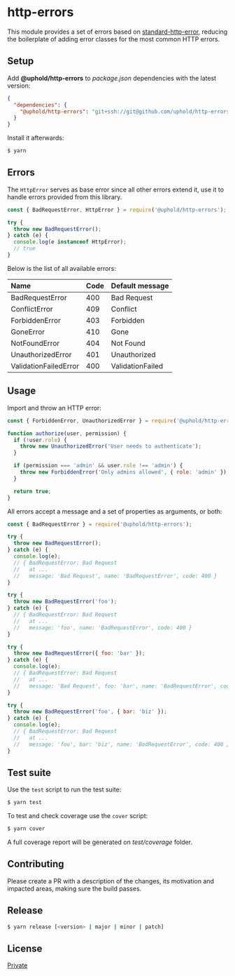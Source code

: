 # http-errors

This module provides a set of errors based on [standard-http-error](https://www.npmjs.com/package/standard-http-error), reducing the boilerplate of adding error classes for the most common HTTP errors.

## Setup

Add **@uphold/http-errors** to *package.json* dependencies with the latest version:

```json
{
  "dependencies": {
    "@uphold/http-errors": "git+ssh://git@github.com/uphold/http-errors#v1.0.0"
  }
}
```

Install it afterwards:

```sh
$ yarn
```

## Errors

The `HttpError` serves as base error since all other errors extend it, use it to handle errors provided from this library.

```js
const { BadRequestError, HttpError } = require('@uphold/http-errors');

try {
  throw new BadRequestError();
} catch (e) {
  console.log(e instanceof HttpError);
  // true
}
```

Below is the list of all available errors:

| Name                  | Code | Default message  |
|:----------------------|:-----|:-----------------|
| BadRequestError       | 400  | Bad Request      |
| ConflictError         | 409  | Conflict         |
| ForbiddenError        | 403  | Forbidden        |
| GoneError             | 410  | Gone             |
| NotFoundError         | 404  | Not Found        |
| UnauthorizedError     | 401  | Unauthorized     |
| ValidationFailedError | 400  | ValidationFailed |

## Usage

Import and throw an HTTP error:

```js
const { ForbiddenError, UnauthorizedError } = require('@uphold/http-errors');

function authorize(user, permission) {
  if (!user.role) {
    throw new UnauthorizedError('User needs to authenticate');
  }

  if (permission === 'admin' && user.role !== 'admin') {
    throw new ForbiddenError('Only admins allowed', { role: 'admin' })
  }

  return true;
}
```

All errors accept a message and a set of properties as arguments, or both:

```js
const { BadRequestError } = require('@uphold/http-errors');

try {
  throw new BadRequestError();
} catch (e) {
  console.log(e);
  // { BadRequestError: Bad Request
  //   at ...
  //   message: 'Bad Request', name: 'BadRequestError', code: 400 }
}

try {
  throw new BadRequestError('foo');
} catch (e) {
  // { BadRequestError: Bad Request
  //   at ...
  //   message: 'foo', name: 'BadRequestError', code: 400 }
}

try {
  throw new BadRequestError({ foo: 'bar' });
} catch (e) {
  console.log(e);
  // { BadRequestError: Bad Request
  //   at ...
  //   message: 'Bad Request', foo: 'bar', name: 'BadRequestError', code: 400 }
}

try {
  throw new BadRequestError('foo', { bar: 'biz' });
} catch (e) {
  console.log(e);
  // { BadRequestError: Bad Request
  //   at ...
  //   message: 'foo', bar: 'biz', name: 'BadRequestError', code: 400 }
}
```

## Test suite

Use the `test` script to run the test suite:

```sh
$ yarn test
```

To test and check coverage use the `cover` script:

```sh
$ yarn cover
```

A full coverage report will be generated on *test/coverage* folder.

## Contributing

Please create a PR with a description of the changes, its motivation and impacted areas, making sure the build passes.

## Release

```sh
$ yarn release [<version> | major | minor | patch]
```

## License

[Private](/LICENSE)
